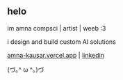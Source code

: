 ## helo
im amna 
compsci | artist | weeb :3  

i design and build custom AI solutions  

[amna-kausar.vercel.app](https://amna-kausar.vercel.app/) | [linkedin](https://www.linkedin.com/in/amna-kausar/)

(づ｡^ ω ^｡)づ
